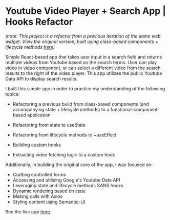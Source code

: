# Youtube Video Player + Search App | Hooks Refactor

_(note: This project is a refactor from a previous iteration of the same web widget. View the original version, built using class-based components + lifecycle methods <a href="https://github.com/tytysam/simple-youtube-clone/">here</a>)_

Simple React-based app that takes user input in a search field and returns multiple videos from Youtube based on the search terms. User can play video in video component, or can select a different video from the search results to the right of the video player. This app utilizes the public Youtube Data API to display search results.

I built this simple app in order to practice my understanding of the following topics:

- Refactoring a previous build from class-based components (and accompanying state + lifecycle methods) to a functional-component-based application

- Refactoring from state to useState
- Refactoring from lifecycle methods to ~useEffect
- Building custom hooks
- Extracting video fetching logic to a custom hook

Additionally, in building the original core of the app, I was focused on:

- Crafting controlled forms
- Accessing and utilizing Google's Youtube Data API
- Leveraging state and lifecycle methods SANS hooks
- Dynamic rendering based on state
- Making calls with Axios
- Styling content using Semantic-UI

See the live app <a href="https://tcs-simple-youtube-clone-hooks.netlify.app/" target="_blank" >here</a>.
